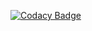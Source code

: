 
[![Codacy Badge](https://api.codacy.com/project/badge/Grade/6fb7f641787b4d0ebda2e674acb775fd)](https://www.codacy.com/app/yusufkocak.53/TMP-Music_player?utm_source=github.com&amp;utm_medium=referral&amp;utm_content=yusufkocak1/TMP-Music_player&amp;utm_campaign=Badge_Grade)
